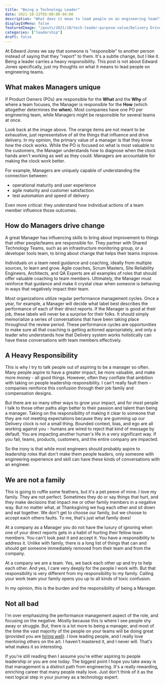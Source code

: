 ```yaml
---
title: "Being a Technology Leader"
date: 2021-10-22T05:00:00-04:00
description: "What does it mean to lead people on an engineering team?"
displayInMenu: false
featuredImage: "/posts/2021/10/tech-leader-purpose-value/Delivery Drivers.png"
categories: ["leadership"]
draft: false
---
```

At Edward Jones we say that someone is "responsible" to another person instead of saying that they "report" to them.  It's a subtle change, but I like it.  Being a leader carries a heavy responsibility. This post is not about Edward Jones specifically, just my thoughts on what it means to lead people on engineering teams.

## What makes Managers unique
If Product Owners (POs) are responsible for the **What** and the **Why** of where a team focuses, the Manager is responsible for the **How** (which altogether determines the **when**).  Most companies have one PO per engineering team, while Managers might be responsible for several teams at once.

Look back at the image above. The orange items are not meant to be exhaustive, just representative of all the things that influence and drive delivery. In my opinion, the primary value of a manager is that they know how the clock works. While the PO is focused on what is most valuable to the customers, the Manager understands how to diagnose when the clock hands aren't working as well as they could. Managers are accountable for making the clock work better.

For example, Managers are uniquely capable of understanding the connection between:

- operational maturity and user experience
- agile maturity and customer satisfaction
- test automation and speed of delivery

Even more critical: they understand how individual actions of a team member influence those outcomes.

## How do Managers drive change
A great Manager has influencing skills to bring about improvement to things that other people/teams are responsible for. They partner with Shared Technology Teams, such as an infrastructure monitoring group, or a developer tools team, to bring about change that helps their teams improve.

Individuals on a team need guidance and coaching, ideally from multiple sources, to learn and grow. Agile coaches, Scrum Masters, Site Reliability Engineers, Architects, and QA Experts are all examples of roles that should offer valuable coaching to team members. Ultimately, the Manager must reinforce that guidance and make it crystal clear when someone is behaving in ways that negatively impact their team.

Most organizations utilize regular performance management cycles. Once a year, for example, a Manager will decide what label best describes the performance of each of their direct reports.  If the Manager is good at their job, these labels will never be a surprise for their folks. It should simply memorialize a series of conversations that have been taking place throughout the review period. These performance cycles are opportunities to make sure all that coaching is getting actioned appropriately, and only a leader who understands how that Delivery system works holistically can have these conversations with team members effectively.

## A Heavy Responsibility
This is why I try to talk people out of aspiring to be a manager so often. Many people aspire to have a greater impact, be more valuable, and make more money - all good things.  However, often they conflate that ambition with taking on people leadership responsibility. I can't really fault them - companies reinforce this confusion through their job family and compensation designs.

But there are so many other ways to grow your impact, and for most people I talk to those other paths align better to their passion and talent than being a manager. Taking on the responsibility of making it clear to someone that they are not meeting expectations because they are gumming up our Delivery clock is not a small thing. Bounded context, bias, and ego are all working against you - humans are wired to reject that kind of message by default. You are impacting another human's life in a very significant way. If you fail, teams, products, customers, and the entire company are impacted.

So the irony is that while most engineers should probably aspire to leadership roles that don't make them people leaders, only someone with engineering experience and skill can have these kinds of conversations with an engineer.

## We are not a family
This is going to ruffle some feathers, but it's a pet peeve of mine. I love my family. They are not perfect. Sometimes they do or say things that hurt, and they make decisions that impact me or other family members in a negative way. But no matter what, at Thanksgiving we hug each other and sit down and eat together. We don't get to choose our family, but we choose to accept each others faults. To me, that's just what family does!

At a company as a Manager you do not have the luxury of ignoring when one of your direct reports gets in a habit of hurting their fellow team members. You can't look past it and accept it. You have a responsibility to address it. Unlike with family, there is a long list of things that can and should get someone immediately removed from their team and from the company.

At a company we are a team. Yes, we back each other up and try to help each other. And yes, I care very deeply for the people I work with. But that responsibility is very different from my responsibility to my family. Calling your work team your family opens you up to all kinds of toxic confusion.

In my opinion, this is the burden and the responsibility of being a Manager.

## Not all bad
I'm over emphasizing the performance management aspect of the role, and focusing on the negative. Mostly because this is where I see people shy away or struggle. But, there is a lot more to being a manager, and most of the time the vast majority of the people on your teams will be doing great (provided you are [hiring well](/posts/2019/04/dont-hire-for-skills/)). I love leading people, and I really love mentoring others on the art. I haven't mastered it, and I never will. That's what makes it so interesting.

If you're still reading then I assume you're either aspiring to people leadership or you are one today. The biggest point I hope you take away is that management is a distinct path from engineering. It's a really rewarding, enriching career that many people really love. Just don't think of it as the next logical step in your journey as a technology expert.
